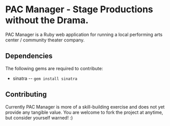 PAC Manager - Stage Productions without the Drama.
==================================================

PAC Manager is a Ruby web application for running a local performing arts center / community theater company.

Dependencies
------------

The following gems are required to contribute:

* sinatra -- `gem install sinatra`

Contributing
------------

Currently PAC Manager is more of a skill-building exercise and does not yet provide any tangible value. You are welcome to fork the project at anytime, but consider yourself warned! :)